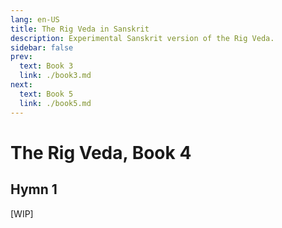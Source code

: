```yaml
---
lang: en-US
title: The Rig Veda in Sanskrit
description: Experimental Sanskrit version of the Rig Veda.
sidebar: false
prev:
  text: Book 3
  link: ./book3.md
next:
  text: Book 5
  link: ./book5.md
---
```


# The Rig Veda, Book 4

## Hymn 1
[WIP]
